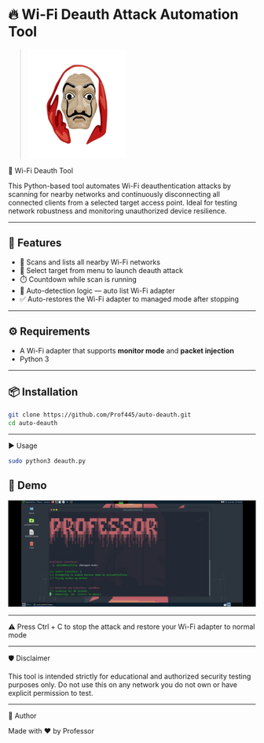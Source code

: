 # 🔥 Wi-Fi Deauth Attack Automation Tool


> <img src="assets/money-heist-banner.png" alt="Mask" width="200"/>
📡 Wi-Fi Deauth Tool

This Python-based tool automates Wi-Fi deauthentication attacks by scanning for nearby networks and continuously disconnecting all connected clients from a selected target access point. Ideal for testing network robustness and monitoring unauthorized device resilience.

---

## 🚀 Features

- 📶 Scans and lists all nearby Wi-Fi networks
- 🎯 Select target from menu to launch deauth attack
- ⏱️ Countdown while scan is running
- 🧠 Auto-detection logic — auto list Wi-Fi adapter
- ✅ Auto-restores the Wi-Fi adapter to managed mode after stopping

---

## ⚙️ Requirements

- A Wi-Fi adapter that supports **monitor mode** and **packet injection**
- Python 3


---

## 📦 Installation

```bash
git clone https://github.com/Prof445/auto-deauth.git
cd auto-deauth
```
---

▶️ Usage

```bash
sudo python3 deauth.py
```

## 🎥 Demo

[![Watch the demo](assets/demo-thumbnail.jpg)](https://vimeo.com/1072874402?share=copy#t=0)

---

⚠️ Press Ctrl + C to stop the attack and restore your Wi-Fi adapter to normal mode

---

🛡️ Disclaimer

This tool is intended strictly for educational and authorized security testing purposes only.
Do not use this on any network you do not own or have explicit permission to test.

---

📌 Author

Made with ❤️ by Professor
